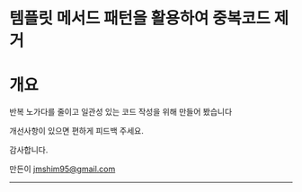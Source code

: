 <div>
  <h1>템플릿 메서드 패턴을 활용하여 중복코드 제거</h1>

  <h1>개요</h1>
  <p>반복 노가다를 줄이고 일관성 있는 코드 작성을 위해 만들어 봤습니다</p>
  <p>개선사항이 있으면 편하게 피드백 주세요.</p>
  <p>감사합니다.</p>
  <p>만든이 <a href="mailto:jmshim95@gmail.com">jmshim95@gmail.com</a></p>
  <hr/>
</div>
